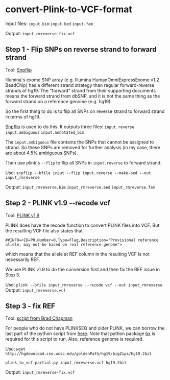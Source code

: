 # convert-Plink-to-VCF-format

Input files:
`input.bim`
`input.bed`
`input.fam`

Output:
`input_rmreverse-fix.vcf`

## Step 1 - Flip SNPs on reverse strand to forward strand
Tool: [Snpflip](https://github.com/biocore-ntnu/snpflip)

Illumina's exome SNP array (e.g. Illumina HumanOmniExpressExome v1.2 BeadChip) has a different strand strategy than regular forward-reverse strands of hg19. The "forward" strand from their supporting documents means the forward strand from dbSNP, and it is not the same thing as the forward strand on a reference genome (e.g. hg19).

So the first thing to do is to flip all SNPs on reverse strand to forward strand in terms of hg19.

[Snpflip](https://github.com/biocore-ntnu/snpflip) is used to do this.
It outputs three files:
`input.reverse` 
`input.ambiguous` 
`input.annotated_bim` 


The `input.ambiguous` file contains the SNPs that cannot be assigned to strand. So these SNPs are removed for further analysis (in my case, there are about 4.5% ambiguous SNPs).

Then use plink's `--flip` to flip all SNPs in `input.reverse` to forward strand.

Use: `snpflip --bfile input --flip input.reverse --make-bed --out input_rmreverse`

Output: 
`input_rmreverse.bim`
`input_rmreverse.bed`
`input_rmreverse.fam`

## Step 2 - PLINK v1.9 --recode vcf
Tool: [PLINK v1.9](https://www.cog-genomics.org/plink2)

PLINK does have the recode function to convert PLINK files into VCF. But the resulting VCF file also states that
```
##INFO=<ID=PR,Number=0,Type=Flag,Description="Provisional reference allele, may not be based on real reference genome">
```
which means that the allele at REF column in the resulting VCF is not necessarily REF.

We use PLINK v1.9 to do the conversion first and then fix the REF issue in Step 3.

Use: `plink --bfile input_rmreverse --recode vcf --out input_rmreverse`
Output: 
`input_rmreverse.vcf`

## Step 3 - fix REF
Tool: [script from Brad Chapman](https://github.com/chapmanb/bcbb/blob/master/nextgen/scripts/plink_to_vcf.py)

For people who do not have PLINKSEQ and older PLINK, we can borrow the last part of the python script from [here](https://github.com/chapmanb/bcbb/blob/master/nextgen/scripts/plink_to_vcf.py).
Note that python package [bx](https://github.com/bxlab/bx-python) is required for this script to run. Also, reference genome is required.

Use: 
`wget http://hgdownload.cse.ucsc.edu/goldenPath/hg19/bigZips/hg19.2bit`

`plink_to_vcf-partial.py input_rmreverse.vcf hg19.2bit`

Output: 
`input_rmreverse-fix.vcf`




